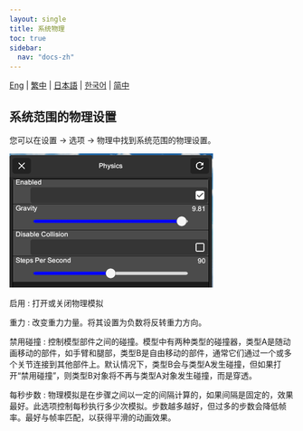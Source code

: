 ```yaml
---
layout: single
title: 系统物理
toc: true
sidebar:
  nav: "docs-zh"
---
```

[Eng](/dancexr/features/system_physics) | [繁中](/tw/dancexr/features/system_physics) | [日本語](/jp/dancexr/features/system_physics) | [한국어](/kr/dancexr/features/system_physics) | [简中](/zh/dancexr/features/system_physics)


## 系统范围的物理设置
您可以在设置 -> 选项 -> 物理中找到系统范围的物理设置。

![系统物理](/images/system-physics.png)

启用
: 打开或关闭物理模拟

重力
: 改变重力力量。将其设置为负数将反转重力方向。

禁用碰撞
: 控制模型部件之间的碰撞。模型中有两种类型的碰撞器，类型A是随动画移动的部件，如手臂和腿部，类型B是自由移动的部件，通常它们通过一个或多个关节连接到其他部件上。默认情况下，类型B会与类型A发生碰撞，但如果打开“禁用碰撞”，则类型B对象将不再与类型A对象发生碰撞，而是穿透。

每秒步数
: 物理模拟是在步骤之间以一定的间隔计算的，如果间隔是固定的，效果最好。此选项控制每秒执行多少次模拟。步数越多越好，但过多的步数会降低帧率。最好与帧率匹配，以获得平滑的动画效果。